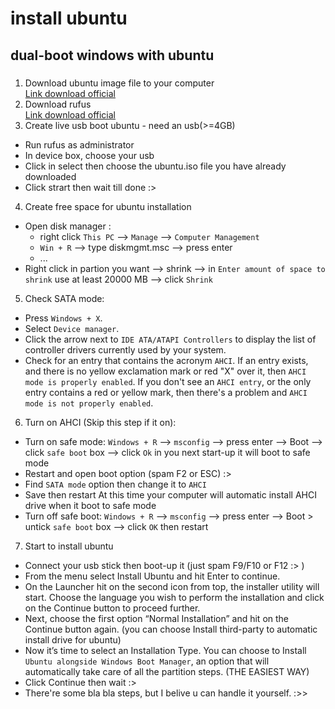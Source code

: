 # install ubuntu
## dual-boot windows with ubuntu
### 
1. Download ubuntu image file to your computer  
[Link download official](https://ubuntu.com/#download)
2. Download rufus  
[Link download official](https://rufus.ie/)
3. Create live usb boot ubuntu - need an usb(>=4GB)
- Run rufus as administrator
- In device box, choose your usb 
- Click in select then choose the ubuntu.iso file you have already downloaded
- Click strart then wait till done :>
4. Create free space for ubuntu installation
- Open disk manager :
  + right click `This PC` --> `Manage` --> `Computer Management`
  + `Win + R` --> type diskmgmt.msc --> press enter
  + ...
- Right click in partion you want --> shrink --> in `Enter amount of space to shrink` use at least 20000 MB --> click `Shrink` 
5. Check SATA mode:
  + Press `Windows + X`.
  + Select `Device manager`.
  + Click the arrow next to `IDE ATA/ATAPI Controllers` to display the list of controller drivers currently used by your system.
  + Check for an entry that contains the acronym `AHCI`. If an entry exists, and there is no yellow exclamation mark or red "X" over it, then `AHCI mode is properly enabled`. If you don't see an `AHCI entry`, or the only entry contains a red or yellow mark, then there's a problem and `AHCI mode is not properly enabled`.
6. Turn on AHCI (Skip this step if it on):
  + Turn on safe mode: `Windows + R` --> `msconfig` --> press enter --> Boot --> click `safe boot` box --> click `Ok`
  in you next start-up it will boot to safe mode
  + Restart and open boot option (spam F2 or ESC) :>
  + Find `SATA mode` option then change it to `AHCI`
  + Save then restart
  At this time your computer will automatic install AHCI drive when it boot to safe mode 
  + Turn off safe boot: `Windows + R` -->  `msconfig` --> press enter --> Boot > untick `safe boot` box --> click `OK` then restart
7. Start to install ubuntu
 - Connect your usb stick then boot-up it (just spam F9/F10 or F12 :> )
 - From the menu select Install Ubuntu and hit Enter to continue.
 - On the Launcher hit on the second icon from top, the installer utility will start. Choose the language you wish to perform the installation and click on the Continue button to proceed further.
 - Next, choose the first option “Normal Installation” and hit on the Continue button again. (you can choose Install third-party to automatic install drive for ubuntu)
 - Now it’s time to select an Installation Type. You can choose to Install `Ubuntu alongside Windows Boot Manager`, an option that will automatically take care of all the partition steps. (THE EASIEST WAY)
 - Click Continue then wait :>
 - There're some bla bla steps, but I belive u can handle it yourself. :>>
